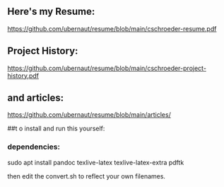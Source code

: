 
## Here's my Resume:
https://github.com/ubernaut/resume/blob/main/cschroeder-resume.pdf

## Project History:
https://github.com/ubernaut/resume/blob/main/cschroeder-project-history.pdf

## and articles:
https://github.com/ubernaut/resume/blob/main/articles/ 

##t o install and run this yourself:

### dependencies:
sudo apt install pandoc texlive-latex texlive-latex-extra pdftk

then edit the convert.sh to reflect your own filenames. 
